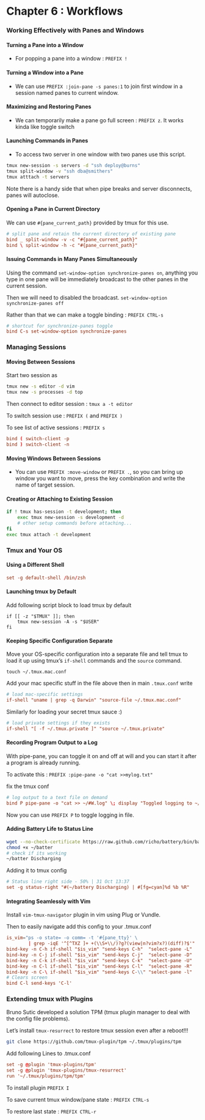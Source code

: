 # Chapter 6 : Workflows

### Working Effectively with Panes and Windows

#### Turning a Pane into a Window

- For popping a pane into a window : `PREFIX !`

#### Turning a Window into a Pane

- We can use `PREFIX :join-pane -s panes:1`  to join first window in a session named panes to current window.

#### Maximizing and Restoring Panes

- We can temporarily make a pane go full screen : `PREFIX z`. It works kinda like toggle switch

#### Launching Commands in Panes

- To access two server in one window with two panes use this script.

````bash
tmux new-session -s servers -d "ssh deploy@burns"
tmux split-window -v "ssh dba@smithers"
tmux atttach -t servers
````

Note there is a handy side that when pipe breaks and server disconnects, panes will autoclose.

#### Opening a Pane in Current Directory

We can use `#{pane_current_path}` provided by tmux for this use.

````.tmux.conf
# split pane and retain the current directory of existing pane
bind _ split-window -v -c "#{pane_current_path}"
bind \ split-window -h -c "#{pane_current_path}"
````

#### Issuing Commands in Many Panes Simultaneously

Using the command `set-window-option synchronize-panes on`, anything you type in one pane will be immediately broadcast to the other panes in the current session.

Then we will need to disabled the broadcast. `set-window-option synchronize-panes off`

Rather than that we can make a toggle binding : `PREFIX CTRL-s`

````.tmux.conf
# shortcut for synchronize-panes toggle
bind C-s set-window-option synchronize-panes
````

### Managing Sessions

#### Moving Between Sessions

Start two session as

````bash
tmux new -s editor -d vim
tmux new -s processes -d top
````

Then connect to editor session : `tmux a -t editor`

To switch session use : `PREFIX (` and `PREFIX )`

To see list of active sessions : `PREFIX s`

````.tmux.conf
bind ( switch-client -p
bind ) switch-client -n
````

#### Moving Windows Between Sessions

- You can use `PREFIX :move-window` or `PREFIX .`, so you can bring up window you want to move, press the key combination and write the name of target session.

#### Creating or Attaching to Existing Session

````bash
if ! tmux has-session -t development; then
	exec tmux new-session -s development -d
	# other setup commands before attaching...
fi
exec tmux attach -t development
````

### Tmux and Your OS

#### Using a Different Shell

````.tmux.conf
set -g default-shell /bin/zsh
````

#### Launching tmux by Default

Add following script block to load tmux by default

````
if [[ -z "$TMUX" ]]; then
	tmux new-session -A -s "$USER"
fi
````

#### Keeping Specific Configuration Separate

Move your OS-specific configuration into a separate file and tell tmux to load it up using tmux’s `if-shell` commands and the `source` command.

```
touch ~/.tmux.mac.conf
```

Add your mac specific stuff in the file above then in main `.tmux.conf` write 

````.tmux.conf
# load mac-specific settings
if-shell "uname | grep -q Darwin" "source-file ~/.tmux.mac.conf"
````

Similarly for loading your secret tmux sauce :)

````.tmux.conf
# load private settings if they exists
if-shell "[ -f ~/.tmux.private ]" "source ~/.tmux.private"
````

#### Recording Program Output to a Log

With pipe-pane, you can toggle it on and off at will and you can start it after a program is already running.

To activate this : `PREFIX :pipe-pane -o "cat >>mylog.txt"`

fix the tmux conf

````.tmux.conf
# log output to a text file on demand
bind P pipe-pane -o "cat >> ~/#W.log" \; display "Toggled logging to ~/#w.log"
````

Now you can use `PREFIX P` to toggle logging in file.

#### Adding Battery Life to Status Line

````bash
wget --no-check-certificate https://raw.github.com/richo/battery/bin/battery
chmod +x ~/batter
# check if its working
~/batter Discharging
````

Adding it to tmux config

````.tmux.conf
# Status line right side - 50% | 31 Oct 13:37
set -g status-right "#(~/battery Discharging) | #[fg=cyan]%d %b %R"
````

#### Integrating Seamlessly with Vim

Install `vim-tmux-navigator` plugin in vim using Plug or Vundle.

Then to easily navigate add this config to your .tmux.conf

````.tmux.conf
is_vim="ps -o state= -o comm= -t '#{pane_tty}' \
 	    | grep -iqE '^[^TXZ ]+ +(\\S+\\/)?g?(view|n?vim?x?)(diff)?$'"
bind-key -n C-h if-shell "$is_vim" "send-keys C-h"  "select-pane -L"
bind-key -n C-j if-shell "$is_vim" "send-keys C-j"  "select-pane -D"
bind-key -n C-k if-shell "$is_vim" "send-keys C-k"  "select-pane -U"
bind-key -n C-l if-shell "$is_vim" "send-keys C-l"  "select-pane -R"
bind-key -n C-\ if-shell "$is_vim" "send-keys C-\\" "select-pane -l"
# Clears screen
bind C-l send-keys 'C-l'
````

### Extending tmux with Plugins

Bruno Sutic developed a solution TPM (tmux plugin manager to deal with the config file problems).

Let’s install `tmux-resurrect` to restore tmux session even after a reboot!!!

```bash
git clone https://github.com/tmux-plugin/tpm ~/.tmux/plugins/tpm
```

Add following Lines to .tmux.conf

````.tmux.conf
set -g @plugin 'tmux-plugins/tpm'
set -g @plugin 'tmux-plugins/tmux-resurrect'
run '~/.tmux/plugins/tpm/tpm'
````

To install plugin `PREFIX I`

To save current tmux window/pane state : `PREFIX CTRL-s`

To restore last state : `PREFIX CTRL-r`